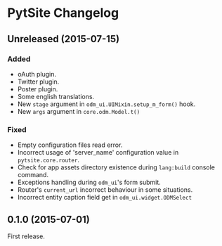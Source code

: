 # PytSite Changelog

## Unreleased (2015-07-15)
### Added
- oAuth plugin.
- Twitter plugin.
- Poster plugin.
- Some english translations.
- New `stage` argument in `odm_ui.UIMixin.setup_m_form()` hook.
- New `args` argument in `core.odm.Model.t()`

### Fixed
- Empty configuration files read error.
- Incorrect usage of 'server_name' configuration value in `pytsite.core.router`.
- Check for app assets directory existence during `lang:build` console command.
- Exceptions handling during `odm_ui`'s form submit.
- Router's `current_url` incorrect behaviour in some situations.
- Incorrect entity caption field get in `odm_ui.widget.ODMSelect`

## 0.1.0 (2015-07-01)
First release.
